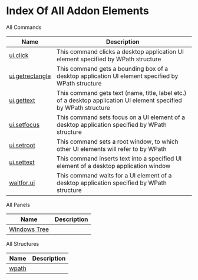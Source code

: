 # Index Of All Addon Elements


 All Commands

| Name | Description |
| ---- | ----------- |
| [ui.click](Commands/UIClickCommand.md) | This command clicks a desktop application UI element specified by WPath structure |
| [ui.getrectangle](Commands/UIGetRectangleCommand.md) | This command gets a bounding box of a desktop application UI element specified by WPath structure |
| [ui.gettext](Commands/UIGetTextCommand.md) | This command gets text (name, title, label etc.) of a desktop application UI element specified by WPath structure |
| [ui.setfocus](Commands/UISetFocusCommand.md) | This command sets focus on a UI element of a desktop application specified by WPath structure |
| [ui.setroot](Commands/UISetRootCommand.md) | This command sets a root window, to which other UI elements will refer to by WPath |
| [ui.settext](Commands/UISetTextCommand.md) | This command inserts text into a specified UI element of a desktop application window |
| [waitfor.ui](Commands/WaitForUICommand.md) | This command waits for a UI element of a desktop application specified by WPath structure |

 All Panels

| Name | Description |
| ---- | ----------- |
| [Windows Tree](Panels/UIControlsPanel.md) |  |

 All Structures

| Name | Description |
| ---- | ----------- |
| [wpath](Structures/WPathStructure.md) |  |

